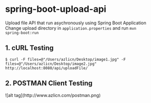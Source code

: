# spring-boot-upload-api
Upload file API that run asychronously using Spring Boot Application<br>
Change upload directory in <code>application.properties</code>  and run <code>mvn spring-boot:run</code>
<h2>1. cURL Testing</h2>
<code>$ curl -F files=@"/Users/azlicn/Desktop/image1.jpg" -F files=@"/Users/azlicn/Desktop/image2.jpg"  http://localhost:8080/api/uploadFile/</code>
<h2>2. POSTMAN Client Testing</h2>
![alt tag](http://www.azlicn.com/postman.png)
